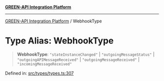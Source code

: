 [**GREEN-API Integration Platform**](../README.md)

***

[GREEN-API Integration Platform](../globals.md) / WebhookType

# Type Alias: WebhookType

> **WebhookType**: `"stateInstanceChanged"` \| `"outgoingMessageStatus"` \| `"outgoingAPIMessageReceived"` \| `"outgoingMessageReceived"` \| `"incomingMessageReceived"`

Defined in: [src/types/types.ts:307](https://github.com/green-api/greenapi-integration/blob/62a96bf9bfbccb88022bc7b0859de19e8c48289f/src/types/types.ts#L307)

